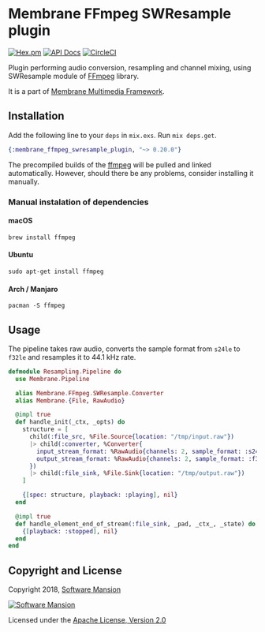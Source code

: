 # Membrane FFmpeg SWResample plugin

[![Hex.pm](https://img.shields.io/hexpm/v/membrane_ffmpeg_swresample_plugin.svg)](https://hex.pm/packages/membrane_ffmpeg_swresample_plugin)
[![API Docs](https://img.shields.io/badge/api-docs-yellow.svg?style=flat)](https://hexdocs.pm/membrane_ffmpeg_swresample_plugin/)
[![CircleCI](https://circleci.com/gh/membraneframework/membrane_ffmpeg_swresample_plugin.svg?style=svg)](https://circleci.com/gh/membraneframework/membrane_ffmpeg_swresample_plugin)

Plugin performing audio conversion, resampling and channel mixing, using SWResample module of [FFmpeg](https://www.ffmpeg.org/) library.

It is a part of [Membrane Multimedia Framework](https://membrane.stream).

## Installation

Add the following line to your `deps` in `mix.exs`. Run `mix deps.get`.

```elixir
{:membrane_ffmpeg_swresample_plugin, "~> 0.20.0"}
```

The precompiled builds of the [ffmpeg](https://www.ffmpeg.org) will be pulled and linked automatically. However, should there be any problems, consider installing it manually.

### Manual instalation of dependencies

#### macOS

```shell
brew install ffmpeg
```

#### Ubuntu

```shell
sudo apt-get install ffmpeg
```

#### Arch / Manjaro

```shell
pacman -S ffmpeg
```

## Usage

The pipeline takes raw audio, converts the sample format from `s24le` to `f32le` and resamples
it to 44.1 kHz rate.

```elixir
defmodule Resampling.Pipeline do
  use Membrane.Pipeline

  alias Membrane.FFmpeg.SWResample.Converter
  alias Membrane.{File, RawAudio}

  @impl true
  def handle_init(_ctx, _opts) do
    structure = [
      child(:file_src, %File.Source{location: "/tmp/input.raw"})
      |> child(:converter, %Converter{
        input_stream_format: %RawAudio{channels: 2, sample_format: :s24le, sample_rate: 48_000},
        output_stream_format: %RawAudio{channels: 2, sample_format: :f32le, sample_rate: 44_100}
      })
      |> child(:file_sink, %File.Sink{location: "/tmp/output.raw"})
    ]

    {[spec: structure, playback: :playing], nil}
  end

  @impl true
  def handle_element_end_of_stream(:file_sink, _pad, _ctx_, _state) do
    {[playback: :stopped], nil}
  end
end
```

## Copyright and License

Copyright 2018, [Software Mansion](https://swmansion.com/?utm_source=git&utm_medium=readme&utm_campaign=membrane)

[![Software Mansion](https://logo.swmansion.com/logo?color=white&variant=desktop&width=200&tag=membrane-github)](https://swmansion.com/?utm_source=git&utm_medium=readme&utm_campaign=membrane)

Licensed under the [Apache License, Version 2.0](LICENSE)
